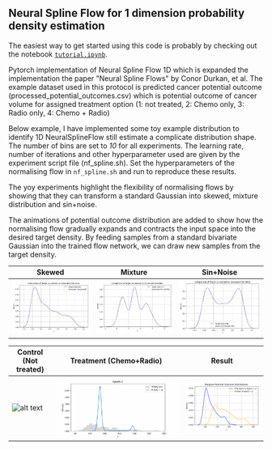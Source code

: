 ## Neural Spline Flow for 1 dimension probability density estimation

The easiest way to get started using this code is probably by checking out the notebook [`tutorial.ipynb`](https://github.com/Jeong-Eul/NeuralSplineFlow-1D/blob/main/tutorial.ipynb).

Pytorch implementation of Neural Spline Flow 1D which is expanded the implementation the paper "Neural Spline Flows" by Conor Durkan, et al. 
The example dataset used in this protocol is predicted cancer potential outcome (processed_potential_outcomes.csv) which is potential outcome of cancer volume for assigned treatment option (1: not treated, 2: Chemo only, 3: Radio only, 4: Chemo + Radio)  

Below example, I have implemented some toy example distribution to identify 1D NeuralSplineFlow still estimate a complicate distribution shape. The number of bins are set to *10* for all experiments. The learning rate, number of iterations and other hyperparameter used are given by the experiment script file (nf_spline.sh). Set the hyperparameters of the normalising flow in `nf_spline.sh` and run to reproduce these results.  

The yoy experiments highlight the flexibility of normalising flows by showing that they can transform a standard Gaussian into skewed, mixture distribution and sin+noise.   

The animations of potential outcome distribution are added to show how the normalising flow gradually expands and contracts the input space into the desired target density. By feeding samples from a standard bivariate Gaussian into the trained flow network, we can draw new samples from the target density.  


| Skewed | Mixture | Sin+Noise |
|--------------|-------------------|-----------|
|     ![alt text](https://github.com/Jeong-Eul/NeuralSplineFlow-1D/blob/main/img/skewed_distribution.jpg "Density $skewed$") |![alt text](https://github.com/Jeong-Eul/NeuralSplineFlow-1D/blob/main/img/Mixture_gaussian.jpg "Density $mixture$") | ![alt text](https://github.com/Jeong-Eul/NeuralSplineFlow-1D/blob/main/img/sinnoise.jpg "Density $sinnoise$")      |
  

| Control (Not treated) | Treatment (Chemo+Radio) | Result |
|--------------|-------------------|-----------|
|     ![alt text](https://github.com/Jeong-Eul/NeuralSplineFlow-1D/blob/main/code/gifs/Cancer_po_treatment_1_cluster_2.gif "Density $skewed$") |![alt text](https://github.com/Jeong-Eul/NeuralSplineFlow-1D/blob/main/code/gifs/Cancer_po_treatment_4_cluster_2.gif "Density $mixture$")                |     ![alt text](https://github.com/Jeong-Eul/NeuralSplineFlow-1D/blob/main/code/Cancer_PO_distribution/po_treatment_4_cluster_2_marginal_distribution/marginal_distribution.png "Density $sinnoise$")      |
  
